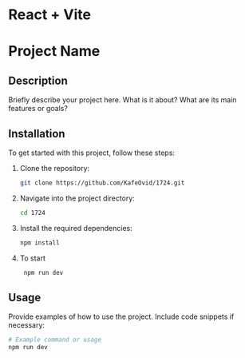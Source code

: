 # React + Vite

# Project Name

## Description

Briefly describe your project here. What is it about? What are its main features or goals?

## Installation

To get started with this project, follow these steps:

1. Clone the repository:
    ```bash
    git clone https://github.com/KafeOvid/1724.git
    ```
2. Navigate into the project directory:
    ```bash
    cd 1724
    ```
3. Install the required dependencies:
    ```bash
    npm install
    ```
4. To start
   ```bash
    npm run dev
    ```

## Usage

Provide examples of how to use the project. Include code snippets if necessary:

```bash
# Example command or usage
npm run dev
